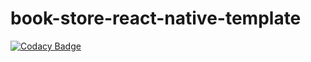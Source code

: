 # book-store-react-native-template

[![Codacy Badge](https://app.codacy.com/project/badge/Grade/3aa8d3b22bb24f9caab65358c6940cb2)](https://www.codacy.com/gh/Maverickk6/bookstore/dashboard?utm_source=github.com&amp;utm_medium=referral&amp;utm_content=Maverickk6/bookstore&amp;utm_campaign=Badge_Grade)
